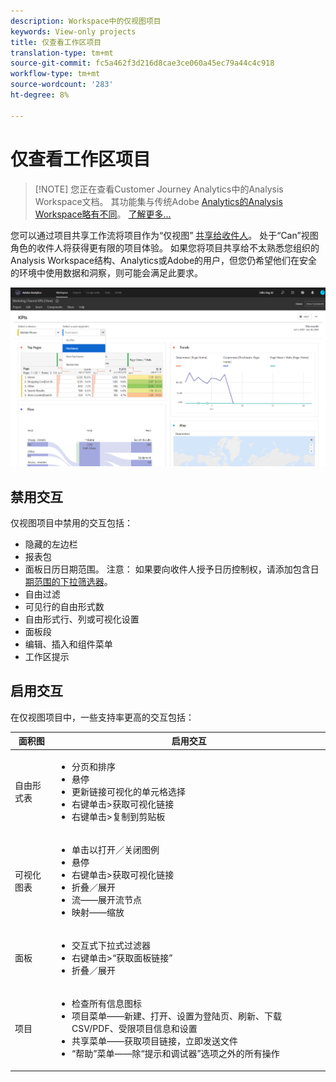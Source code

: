 ```yaml
---
description: Workspace中的仅视图项目
keywords: View-only projects
title: 仅查看工作区项目
translation-type: tm+mt
source-git-commit: fc5a462f3d216d8cae3ce060a45ec79a44c4c918
workflow-type: tm+mt
source-wordcount: '283'
ht-degree: 8%

---
```



# 仅查看工作区项目

>[!NOTE] 您正在查看Customer Journey Analytics中的Analysis Workspace文档。 其功能集与传统Adobe [Analytics的Analysis Workspace略有不同](https://docs.adobe.com/content/help/zh-Hans/analytics/analyze/analysis-workspace/home.html)。 [了解更多...](/help/getting-started/cja-aa.md)

您可以通过项目共享工作流将项目作为“仅视图” [共享给收件人](/help/analysis-workspace/curate-share/share-projects.md)。 处于“Can”视图角色的收件人将获得更有限的项目体验。 如果您将项目共享给不太熟悉您组织的Analysis Workspace结构、Analytics或Adobe的用户，但您仍希望他们在安全的环境中使用数据和洞察，则可能会满足此要求。

![](assets/view-only-project.png)

## 禁用交互

仅视图项目中禁用的交互包括：

* 隐藏的左边栏
* 报表包
* 面板日历日期范围。 注意： 如果要向收件人授予日历控制权，请添加包含日 [期范围的下拉筛选器](https://docs.adobe.com/content/help/en/analytics-learn/tutorials/analysis-workspace/using-panels/using-drop-down-filters.html)。
* 自由过滤
* 可见行的自由形式数
* 自由形式行、列或可视化设置
* 面板段
* 编辑、插入和组件菜单
* 工作区提示

## 启用交互

在仅视图项目中，一些支持率更高的交互包括：

| 面积图 | 启用交互 |
|---|---|
| 自由形式表 | <ul><li>分页和排序</li><li>悬停</li><li>更新链接可视化的单元格选择</li><li>右键单击>获取可视化链接</li><li>右键单击>复制到剪贴板</li></ul> |
| 可视化图表 | <ul><li>单击以打开／关闭图例</li><li>悬停</li><li>右键单击>获取可视化链接</li><li>折叠／展开</li><li>流——展开流节点</li><li>映射——缩放</li></ul> |
| 面板 | <ul><li>交互式下拉式过滤器</li><li>右键单击>“获取面板链接”</li><li>折叠／展开</li></ul> |
| 项目 | <ul><li>检查所有信息图标</li><li>项目菜单——新建、打开、设置为登陆页、刷新、下载CSV/PDF、受限项目信息和设置</li><li>共享菜单——获取项目链接，立即发送文件</li><li>“帮助”菜单——除“提示和调试器”选项之外的所有操作</li></ul> |
